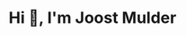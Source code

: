 <h1 align="center">Hi 👋, I'm Joost Mulder</h1>
<!--
<h3 align="center">A passionate Full-Stack Mobile developer</h3>

- 👋 Deployed 40+ apps to Google Store and App Store.
- 🌱 Major skills: `Android`, `iOS`, `Flutter`, `React-Native`, `Ionic` 
- 👀 Programming languages: `Kotlin`, `Java`, `Swift`, `Objective-C`, `Dart`, `Html`, `Css`, `Javascript`, `Typescript`
- 🔭 Backend : `CI`, `Laravel`, `Ruby on Rails`, `Node.js`,  `Django`, `Express`, `Loopback`, `Nest.js`
-->
<h3 align="center">A passionate Full-Stack Web developer</h3>

- 🌱 Front-end: `HTML`, `HTML5`, `CSS`, `CSS3`, `SCSS`, `SASS`, `Javascript`, `ES5/ES6`, `Angular 6+`, `AngularJS`, `React.js`/`Next.js`/`Redux`, `Vue.js`/`Nuxt.js`
- 👀 Back-end: `Java`/`Spring Boot`, `Node.js`/`Nest.js`, `Python`/`Django`, `.NET`/`ASP.NET`
- 🔭 Full-Stack : `PHP core`, `CodeIgniter`, `Laravel`, `Symfony`, `Ruby on Rails`, `MEAN Stack`, `MERN Stack`, `MEVN Stack`


&nbsp;&nbsp;
<p align="center">
  <img src="https://github-profile-trophy.vercel.app/?username=joostmulder&column=7&theme=onedark"/>
</p>
<p align = "center">
  <img src = "https://github-readme-stats.vercel.app/api/top-langs/?username=joostmulder&langs_count=8&layout=compact&theme=tokyonight&include_all_commits=true&line_height=27">
</p>

<br />

## Contact me

<div align="center">
  <div align="center">
    <img src="https://img.icons8.com/color/2x/skype.png"  width="40" alt="live:.cid.d366604a8bd42b92" title="live:.cid.d366604a8bd42b92"/>
    &nbsp;&nbsp;
    <img src="https://img.icons8.com/color/2x/telegram-app.png"  width="40" alt="https://t.me/xingxing333" title="https://t.me/supercryptodev"/>
    &nbsp;&nbsp; 
    <img src="https://img.icons8.com/color/2x/discord.png"  width="40" alt="xingxing#8577" title="xingxing#8577"/>
    &nbsp;&nbsp;
  </div>
</div>
